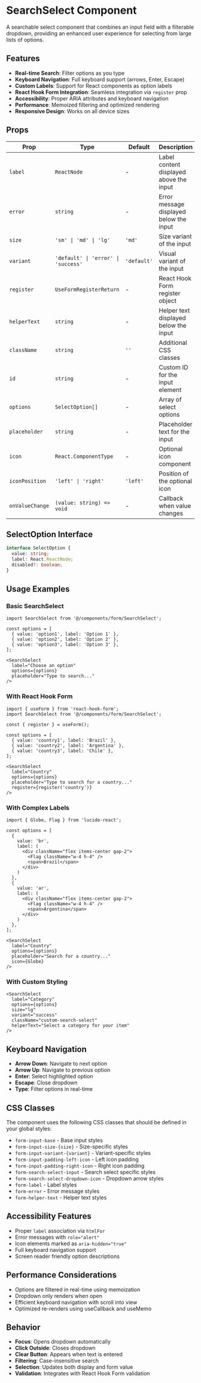 # SearchSelect Component

A searchable select component that combines an input field with a filterable dropdown, providing an enhanced user experience for selecting from large lists of options.

## Features

- **Real-time Search**: Filter options as you type
- **Keyboard Navigation**: Full keyboard support (arrows, Enter, Escape)
- **Custom Labels**: Support for React components as option labels
- **React Hook Form Integration**: Seamless integration via `register` prop
- **Accessibility**: Proper ARIA attributes and keyboard navigation
- **Performance**: Memoized filtering and optimized rendering
- **Responsive Design**: Works on all device sizes

## Props

| Prop | Type | Default | Description |
|------|------|---------|-------------|
| `label` | `ReactNode` | - | Label content displayed above the input |
| `error` | `string` | - | Error message displayed below the input |
| `size` | `'sm' \| 'md' \| 'lg'` | `'md'` | Size variant of the input |
| `variant` | `'default' \| 'error' \| 'success'` | `'default'` | Visual variant of the input |
| `register` | `UseFormRegisterReturn` | - | React Hook Form register object |
| `helperText` | `string` | - | Helper text displayed below the input |
| `className` | `string` | `''` | Additional CSS classes |
| `id` | `string` | - | Custom ID for the input element |
| `options` | `SelectOption[]` | - | Array of select options |
| `placeholder` | `string` | - | Placeholder text for the input |
| `icon` | `React.ComponentType` | - | Optional icon component |
| `iconPosition` | `'left' \| 'right'` | `'left'` | Position of the optional icon |
| `onValueChange` | `(value: string) => void` | - | Callback when value changes |

## SelectOption Interface

```typescript
interface SelectOption {
  value: string;
  label: React.ReactNode;
  disabled?: boolean;
}
```

## Usage Examples

### Basic SearchSelect

```tsx
import SearchSelect from '@/components/form/SearchSelect';

const options = [
  { value: 'option1', label: 'Option 1' },
  { value: 'option2', label: 'Option 2' },
  { value: 'option3', label: 'Option 3' },
];

<SearchSelect
  label="Choose an option"
  options={options}
  placeholder="Type to search..."
/>
```

### With React Hook Form

```tsx
import { useForm } from 'react-hook-form';
import SearchSelect from '@/components/form/SearchSelect';

const { register } = useForm();

const options = [
  { value: 'country1', label: 'Brazil' },
  { value: 'country2', label: 'Argentina' },
  { value: 'country3', label: 'Chile' },
];

<SearchSelect
  label="Country"
  options={options}
  placeholder="Type to search for a country..."
  register={register('country')}
/>
```

### With Complex Labels

```tsx
import { Globe, Flag } from 'lucide-react';

const options = [
  { 
    value: 'br', 
    label: (
      <div className="flex items-center gap-2">
        <Flag className="w-4 h-4" />
        <span>Brazil</span>
      </div>
    )
  },
  { 
    value: 'ar', 
    label: (
      <div className="flex items-center gap-2">
        <Flag className="w-4 h-4" />
        <span>Argentina</span>
      </div>
    )
  },
];

<SearchSelect
  label="Country"
  options={options}
  placeholder="Search for a country..."
  icon={Globe}
/>
```

### With Custom Styling

```tsx
<SearchSelect
  label="Category"
  options={options}
  size="lg"
  variant="success"
  className="custom-search-select"
  helperText="Select a category for your item"
/>
```

## Keyboard Navigation

- **Arrow Down**: Navigate to next option
- **Arrow Up**: Navigate to previous option
- **Enter**: Select highlighted option
- **Escape**: Close dropdown
- **Type**: Filter options in real-time

## CSS Classes

The component uses the following CSS classes that should be defined in your global styles:

- `form-input-base` - Base input styles
- `form-input-size-{size}` - Size-specific styles
- `form-input-variant-{variant}` - Variant-specific styles
- `form-input-padding-left-icon` - Left icon padding
- `form-input-padding-right-icon` - Right icon padding
- `form-search-select-input` - Search select specific styles
- `form-search-select-dropdown-icon` - Dropdown arrow styles
- `form-label` - Label styles
- `form-error` - Error message styles
- `form-helper-text` - Helper text styles

## Accessibility Features

- Proper `label` association via `htmlFor`
- Error messages with `role="alert"`
- Icon elements marked as `aria-hidden="true"`
- Full keyboard navigation support
- Screen reader friendly option descriptions

## Performance Considerations

- Options are filtered in real-time using memoization
- Dropdown only renders when open
- Efficient keyboard navigation with scroll into view
- Optimized re-renders using useCallback and useMemo

## Behavior

- **Focus**: Opens dropdown automatically
- **Click Outside**: Closes dropdown
- **Clear Button**: Appears when text is entered
- **Filtering**: Case-insensitive search
- **Selection**: Updates both display and form value
- **Validation**: Integrates with React Hook Form validation
